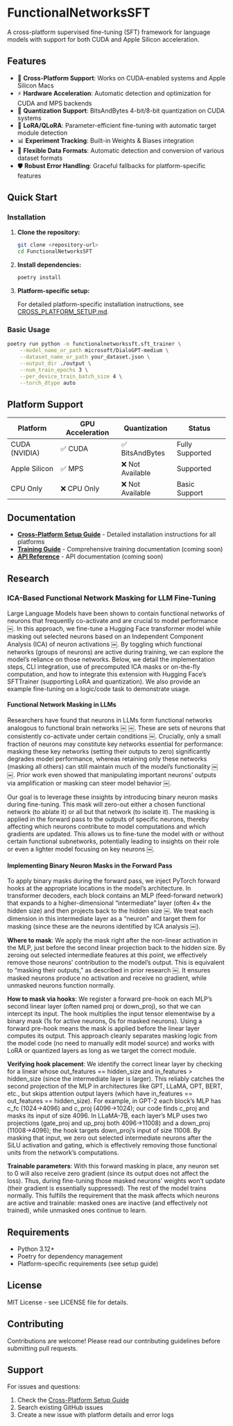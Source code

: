 # FunctionalNetworksSFT

A cross-platform supervised fine-tuning (SFT) framework for language models with support for both CUDA and Apple Silicon acceleration.

## Features

- 🚀 **Cross-Platform Support**: Works on CUDA-enabled systems and Apple Silicon Macs
- ⚡ **Hardware Acceleration**: Automatic detection and optimization for CUDA and MPS backends
- 🔧 **Quantization Support**: BitsAndBytes 4-bit/8-bit quantization on CUDA systems
- 🎯 **LoRA/QLoRA**: Parameter-efficient fine-tuning with automatic target module detection
- 📊 **Experiment Tracking**: Built-in Weights & Biases integration
- 🔄 **Flexible Data Formats**: Automatic detection and conversion of various dataset formats
- 🛡️ **Robust Error Handling**: Graceful fallbacks for platform-specific features

## Quick Start

### Installation

1. **Clone the repository:**

   ```bash
   git clone <repository-url>
   cd FunctionalNetworksSFT
   ```

2. **Install dependencies:**

   ```bash
   poetry install
   ```

3. **Platform-specific setup:**

   For detailed platform-specific installation instructions, see [CROSS_PLATFORM_SETUP.md](CROSS_PLATFORM_SETUP.md).

### Basic Usage

```bash
poetry run python -m functionalnetworkssft.sft_trainer \
    --model_name_or_path microsoft/DialoGPT-medium \
    --dataset_name_or_path your_dataset.json \
    --output_dir ./output \
    --num_train_epochs 3 \
    --per_device_train_batch_size 4 \
    --torch_dtype auto
```

## Platform Support

| Platform | GPU Acceleration | Quantization | Status |
|----------|------------------|--------------|--------|
| CUDA (NVIDIA) | ✅ CUDA | ✅ BitsAndBytes | Fully Supported |
| Apple Silicon | ✅ MPS | ❌ Not Available | Supported |
| CPU Only | ❌ CPU Only | ❌ Not Available | Basic Support |

## Documentation

- **[Cross-Platform Setup Guide](CROSS_PLATFORM_SETUP.md)** - Detailed installation instructions for all platforms
- **[Training Guide](docs/training.md)** - Comprehensive training documentation (coming soon)
- **[API Reference](docs/api.md)** - API documentation (coming soon)

## Research

### ICA-Based Functional Network Masking for LLM Fine-Tuning

Large Language Models have been shown to contain functional networks of neurons that frequently co-activate and are crucial to model performance ￼. In this approach, we fine-tune a Hugging Face transformer model while masking out selected neurons based on an Independent Component Analysis (ICA) of neuron activations ￼. By toggling which functional networks (groups of neurons) are active during training, we can explore the model’s reliance on those networks. Below, we detail the implementation steps, CLI integration, use of precomputed ICA masks or on-the-fly computation, and how to integrate this extension with Hugging Face’s SFTTrainer (supporting LoRA and quantization). We also provide an example fine-tuning on a logic/code task to demonstrate usage.

#### Functional Network Masking in LLMs

Researchers have found that neurons in LLMs form functional networks analogous to functional brain networks ￼ ￼. These are sets of neurons that consistently co-activate under certain conditions ￼. Crucially, only a small fraction of neurons may constitute key networks essential for performance: masking these key networks (setting their outputs to zero) significantly degrades model performance, whereas retaining only these networks (masking all others) can still maintain much of the model’s functionality ￼ ￼. Prior work even showed that manipulating important neurons’ outputs via amplification or masking can steer model behavior ￼.

Our goal is to leverage these insights by introducing binary neuron masks during fine-tuning. This mask will zero-out either a chosen functional network (to ablate it) or all but that network (to isolate it). The masking is applied in the forward pass to the outputs of specific neurons, thereby affecting which neurons contribute to model computations and which gradients are updated. This allows us to fine-tune the model with or without certain functional subnetworks, potentially leading to insights on their role or even a lighter model focusing on key neurons ￼.

#### Implementing Binary Neuron Masks in the Forward Pass

To apply binary masks during the forward pass, we inject PyTorch forward hooks at the appropriate locations in the model’s architecture. In transformer decoders, each block contains an MLP (feed-forward network) that expands to a higher-dimensional “intermediate” layer (often 4× the hidden size) and then projects back to the hidden size ￼. We treat each dimension in this intermediate layer as a “neuron” and target them for masking (since these are the neurons identified by ICA analysis ￼).

**Where to mask**: We apply the mask right after the non-linear activation in the MLP, just before the second linear projection back to the hidden size. By zeroing out selected intermediate features at this point, we effectively remove those neurons’ contribution to the model’s output. This is equivalent to “masking their outputs,” as described in prior research ￼. It ensures masked neurons produce no activation and receive no gradient, while unmasked neurons function normally.

**How to mask via hooks**: We register a forward pre-hook on each MLP’s second linear layer (often named proj or down_proj), so that we can intercept its input. The hook multiplies the input tensor elementwise by a binary mask (1s for active neurons, 0s for masked neurons). Using a forward pre-hook means the mask is applied before the linear layer computes its output. This approach cleanly separates masking logic from the model code (no need to manually edit model source) and works with LoRA or quantized layers as long as we target the correct module.

**Verifying hook placement**: We identify the correct linear layer by checking for a linear whose out_features == hidden_size and in_features > hidden_size (since the intermediate layer is larger). This reliably catches the second projection of the MLP in architectures like GPT, LLaMA, OPT, BERT, etc., but skips attention output layers (which have in_features == out_features == hidden_size). For example, in GPT-2 each block’s MLP has c_fc (1024→4096) and c_proj (4096→1024); our code finds c_proj and masks its input of size 4096. In LLaMA-7B, each layer’s MLP uses two projections (gate_proj and up_proj both 4096→11008) and a down_proj (11008→4096); the hook targets down_proj’s input of size 11008. By masking that input, we zero out selected intermediate neurons after the SiLU activation and gating, which is effectively removing those functional units from the network’s computations.

**Trainable parameters**: With this forward masking in place, any neuron set to 0 will also receive zero gradient (since its output does not affect the loss). Thus, during fine-tuning those masked neurons’ weights won’t update (their gradient is essentially suppressed). The rest of the model trains normally. This fulfills the requirement that the mask affects which neurons are active and trainable: masked ones are inactive (and effectively not trained), while unmasked ones continue to learn.

## Requirements

- Python 3.12+
- Poetry for dependency management
- Platform-specific requirements (see setup guide)

## License

MIT License - see LICENSE file for details.

## Contributing

Contributions are welcome! Please read our contributing guidelines before submitting pull requests.

## Support

For issues and questions:

1. Check the [Cross-Platform Setup Guide](CROSS_PLATFORM_SETUP.md)
2. Search existing GitHub issues
3. Create a new issue with platform details and error logs

